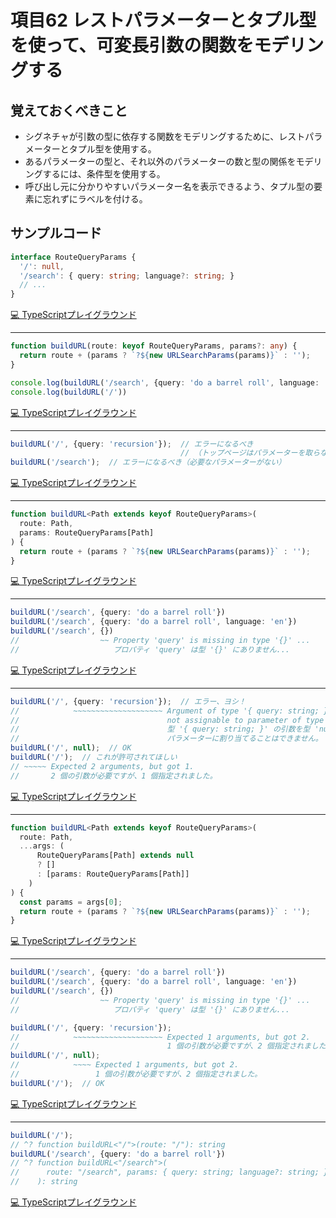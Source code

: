 # 項目62  レストパラメーターとタプル型を使って、可変長引数の関数をモデリングする

## 覚えておくべきこと

* シグネチャが引数の型に依存する関数をモデリングするために、レストパラメーターとタプル型を使用する。
* あるパラメーターの型と、それ以外のパラメーターの数と型の関係をモデリングするには、条件型を使用する。
* 呼び出し元に分かりやすいパラメーター名を表示できるよう、タプル型の要素に忘れずにラベルを付ける。

## サンプルコード

```ts
interface RouteQueryParams {
  '/': null,
  '/search': { query: string; language?: string; }
  // ...
}
```

[💻 TypeScriptプレイグラウンド](https://www.typescriptlang.org/ja/play/?ts=5.8.2#code/JYOwLgpgTgZghgYwgAgEoHsCukCKnoCeACnFHALYDOyA3gFDLIDkA9EwFzIiYA2PANA2YtKEUggAWHWsgCO+KAU6UwUUAHMA3Mh5wQ6zHHUQA-MtUbtAXyEsWyAHRO6VoA)

----

```ts
function buildURL(route: keyof RouteQueryParams, params?: any) {
  return route + (params ? `?${new URLSearchParams(params)}` : '');
}

console.log(buildURL('/search', {query: 'do a barrel roll', language: 'en'}))
console.log(buildURL('/'))
```

[💻 TypeScriptプレイグラウンド](https://www.typescriptlang.org/ja/play/?ts=5.8.2#code/GYVwdgxgLglg9mABAIxDANgEwKoCUAyAFAE5whQCmAXIgNYUCecwiuZlAiiBcQwAoBDYgIC2AZwA0iAA5DRYgPw0BYBgEpEAbwBQiRMQpQQxJKXIVEAakSFZw8YgWIABgoAkmsBQDuiPPgBlCiEIAAtBezFbOXE1AF9nRBoAcmS1AG5tOO1tCAQxOHQKADp0OABzQlQMHAJCZIB6MWDiMOSpTQBHbl4UzDhEARQhA3R9QvR2xHQVcpABcupEZIowZLi1NVz8wpKyyuqsf3qGtLUgA)

----

```ts
buildURL('/', {query: 'recursion'});  // エラーになるべき
                                      // （トップページはパラメーターを取らない）
buildURL('/search');  // エラーになるべき（必要なパラメーターがない）
```

[💻 TypeScriptプレイグラウンド](https://www.typescriptlang.org/ja/play/?ts=5.8.2#code/EYVwlgNgJgqgSgGQBQHID0KA0ACA3gRxAFMAnATwC5sUSiBjEEgZzAHsA7FAXwEoBubNjRpsgCoZAlwyAfhkDWDICsGQNEMgTwZAsgwAoQRs1btO3RuHZAEP+AJhkDDDIHWGQFsMkwB0MgewZAiwzjAhwyTA-QyTASQyA15UCRDLMARBkBIf9VQSFhEVDQmIgBDEjoACxR+QQMJGQUVQ0BR-UBAyNknVw9AGQZAoKA)

----

```ts
function buildURL<Path extends keyof RouteQueryParams>(
  route: Path,
  params: RouteQueryParams[Path]
) {
  return route + (params ? `?${new URLSearchParams(params)}` : '');
}
```

[💻 TypeScriptプレイグラウンド](https://www.typescriptlang.org/ja/play/?ts=5.8.2#code/GYVwdgxgLglg9mABAIxDANgEwKoCUAyAPAAoCGUAFogKYAeU1YmAzogNbUCecwiucIBgEUQ1AE6cyY0gFtmAPgAUAKESIxAhgC5EZSgBpViAA6lpcnf0HUR4yWdnMA2nooBdZQEpEAbyNjqKBAxJA1rRABqREVTc1YAfkQAA3iAEh8wagB3RDx8AGVqMwgKKUcYhzlPAF8kxB0AcgbPAG5laqA)

----

```ts
buildURL('/search', {query: 'do a barrel roll'})
buildURL('/search', {query: 'do a barrel roll', language: 'en'})
buildURL('/search', {})
//                  ~~ Property 'query' is missing in type '{}' ...
//                     プロパティ 'query' は型 '{}' にありません...
```

[💻 TypeScriptプレイグラウンド](https://www.typescriptlang.org/ja/play/?ts=5.8.2#code/EYVwlgNgJgqgSgGQBQHID0BnApgQwE4DGAFigDQAEA3gI4hZ4CeAXOSlAPbk7nD55YRyedhAgoAvgEoAUKEixEqTLkIkKNOoxZtO3Xnn6DhosuQg4AdgHMQOK1m1YLEmXOjxk6bPmKnKU6TQ0chDQsPDQgD9I8gAFYQAHegAXBlZaegYUcjAMcgBbXIwwaxyLclSk1n9sgDp6wOCI5ubAdYZAW4ZARYZAMYZAYoZ0zSzyQHsGQGj1avFswGsGQCEGQCiGQD8GQG0GQGSGetqgA)

----

```ts
buildURL('/', {query: 'recursion'});  // エラー、ヨシ！
//            ~~~~~~~~~~~~~~~~~~~~ Argument of type '{ query: string; }' is
//                                 not assignable to parameter of type 'null'
//                                 型 '{ query: string; }' の引数を型 'null' の
//                                 パラメーターに割り当てることはできません。
buildURL('/', null);  // OK
buildURL('/');  // これが許可されてほしい
// ~~~~~ Expected 2 arguments, but got 1.
//       2 個の引数が必要ですが、1 個指定されました。
```

[💻 TypeScriptプレイグラウンド](https://www.typescriptlang.org/ja/play/?ts=5.8.2#code/EYVwlgNgJgqgSgGQBQHID0KA0ACA3gRxAFMAnATwC5sUSiBjEEgZzAHsA7FAXwEoBubNjRpsgCoZAlwyAfhkCADIAuGQO0MgQH+AUMMHqN6gH47de-fuwBBEgHMQAWyLsALtlYAzbDbIAHItVzZCpStiY2JGDspgJcKNhgTKoimnHxCXHsrHYAhkwspuypwBAeNqzYrqkkqVY2pPZOLu7U7CAQECgxia1t6oDR6p7exORUAUEhYRGAdgyAqPqADqaASQxdKPWNoy3ty-GAiwzigIcMkoD9DJKA1gyATkqAUQyAyvqAZgyA0QyAygyAFgyA9gyA5gyAsgyAfgyA2gyAyQyAQAzKoJCwiFQGBw8wg-EEagA8gBpX7gaDwZDoFDgoQiK6AGIZADIMgEYowD3yoBVBgxZ0A3gyAdQZACIMLUMAFEAB7uOgVKDYABM2BK5istiYOFAdlMKWwAEYAHRLTTswDQCuMJljAKP6gEDIh6ATQYsdJhdgpYBwY0AWdpEl5kwD6DF8gA)

----

```ts
function buildURL<Path extends keyof RouteQueryParams>(
  route: Path,
  ...args: (
      RouteQueryParams[Path] extends null
      ? []
      : [params: RouteQueryParams[Path]]
    )
) {
  const params = args[0];
  return route + (params ? `?${new URLSearchParams(params)}` : '');
}
```

[💻 TypeScriptプレイグラウンド](https://www.typescriptlang.org/ja/play/?ts=5.8.2#code/GYVwdgxgLglg9mABAIxDANgEwKoCUAyAPAAoCGUAFogKYAeU1YmAzogNbUCecwiucIBgEUQ1AE6cyY0gFtmAPgAUAKESIxAhgC5EZSgBpViAHSnSYgObMdKtXb6bqI8ZPOzmAbT0UAujXqMLIhgIOjoRvYA-IgePhF2Oh4ADm5yOvyCTqISUu5e5L5x9gCUysWIAN5GEAjMUIgp0nKIALyI5lYeAAw+ANxGYtRQIGJIGpmIANSIio3uiNEABpEAJBVg1ADuiHj4AMrU5hAUuXKzqczFAL6LiDoA5PfF-VdAA)

----

```ts
buildURL('/search', {query: 'do a barrel roll'})
buildURL('/search', {query: 'do a barrel roll', language: 'en'})
buildURL('/search', {})
//                  ~~ Property 'query' is missing in type '{}' ...
//                     プロパティ 'query' は型 '{}' にありません...

buildURL('/', {query: 'recursion'});
//            ~~~~~~~~~~~~~~~~~~~~ Expected 1 arguments, but got 2.
//                                 1 個の引数が必要ですが、2 個指定されました。
buildURL('/', null);
//            ~~~~ Expected 1 arguments, but got 2.
//                 1 個の引数が必要ですが、2 個指定されました。
buildURL('/');  // OK
```

[💻 TypeScriptプレイグラウンド](https://www.typescriptlang.org/ja/play/?ts=5.8.2#code/EYVwlgNgJgqgSgGQBQHID0BnApgQwE4DGAFigDQAEA3gI4hZ4CeAXOSlAPbk7nD55YRyedhAgoAvgEoAUKEixEqTLkIkKNOoxZtO3Xnn6DhosuQg4AdgHMQOK1m1YLEmXOjxk6bPmKnKU6TQ0chDQsPDQgD9I8gAFYQAHegAXBlZaegYUcjAMcgBbXIwwaxyLclSk1n9sgDp6wOCI5ubAdYZAW4ZARYZAMYZAYoZ0zSzyQHsGQGj1avFswGsGQCEGQCiGQD8GQG0GQGSGetrpWXB3RXQ-DK1WfgIQPGL2ZykAbkaWsOiHx6fn8gBRAA8kgmSsKHIARi4eBs+ScyQwFFAyXIVnY0IATBsgncUajQoDANAKgDsGQCo+oAHU0AMgyAUf1AIGRgHMGQCaDATAIAM8PIGMA4MaALO1AKoMgBiGBaAdQZAPoMgCAGLbyDxKUwWECiSQ3ZGox5vT5Yb6-AFAkFgiE8EDQ2EIpFNNHo+m4wmkyk0umM1kcnn8twKTxoFASkLIgDyAGkgA)

----

```ts
buildURL('/');
// ^? function buildURL<"/">(route: "/"): string
buildURL('/search', {query: 'do a barrel roll'})
// ^? function buildURL<"/search">(
//      route: "/search", params: { query: string; language?: string; }
//    ): string
```

[💻 TypeScriptプレイグラウンド](https://www.typescriptlang.org/ja/play/?ts=5.8.2#code/EYVwlgNgJgqgSgGQBQHID0KCUBuAUGtAAgD0B+QgMxADsBjAFzAHtrDRJZEAeAIjR4B8SAE5MQ9AKYAuQnx6YZAZ3rCw1AOa520eMnSKJAQ2G0AFigA0hAN4BHEBOEBPGSihNChtseESIhUQgIFABfTHwiMkoaBmZWbU4EXjQDYzNBJAjCbJzRcWlZFKMTUx4rAAdjQwBbRRlrQntHF0JlVQ1sQghDDRBDdQlSJRU1dU6QrJyFVpGNIA)
